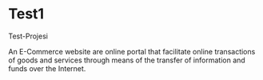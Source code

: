 # Test1
Test-Projesi

An 
E-Commerce website are online portal that facilitate online transactions of goods and services through means of the transfer of information and funds over the Internet.
